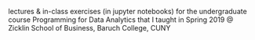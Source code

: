 lectures & in-class exercises (in jupyter notebooks) for the undergraduate course Programming for Data Analytics that I taught in Spring 2019 @ Zicklin School of Business, Baruch College, CUNY

